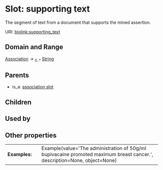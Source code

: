
# Slot: supporting text


The segment of text from a document that supports the mined assertion.

URI: [biolink:supporting_text](https://w3id.org/biolink/vocab/supporting_text)


## Domain and Range

[Association](Association.md) &#8594;  <sub>0..\*</sub> [String](types/String.md)

## Parents

 *  is_a: [association slot](association_slot.md)

## Children


## Used by


## Other properties

|  |  |  |
| --- | --- | --- |
| **Examples:** | | Example(value='The administration of 50g/ml bupivacaine promoted maximum breast cancer.', description=None, object=None) |

